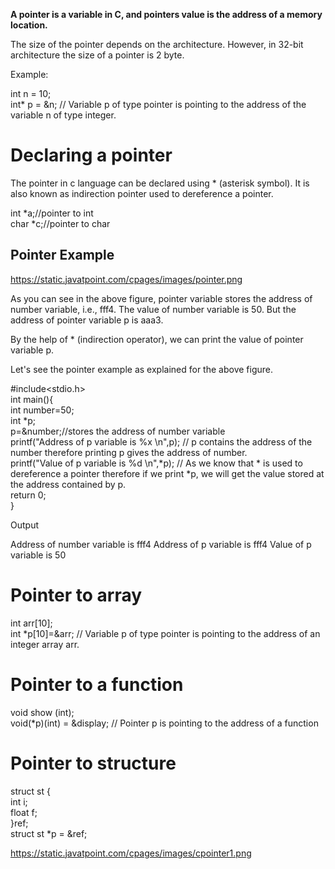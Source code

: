  **A pointer is a variable in C, and pointers value is the address of a memory location.**

 The size of the pointer depends on the architecture. However, in 32-bit architecture the size of a pointer is 2 byte.

 Example:

int n = 10;   
int* p = &n; // Variable p of type pointer is pointing to the address of the variable n of type integer. 

# Declaring a pointer

The pointer in c language can be declared using * (asterisk symbol). It is also known as indirection pointer used to dereference a pointer.

int *a;//pointer to int  
char *c;//pointer to char

## Pointer Example
https://static.javatpoint.com/cpages/images/pointer.png

As you can see in the above figure, pointer variable stores the address of number variable, i.e., fff4. The value of number variable is 50. But the address of pointer variable p is aaa3.

By the help of * (indirection operator), we can print the value of pointer variable p.

Let's see the pointer example as explained for the above figure.

#include<stdio.h>  
int main(){  
int number=50;    
int *p;      
p=&number;//stores the address of number variable    
printf("Address of p variable is %x \n",p); // p contains the address of the number therefore printing p gives the address of number.     
printf("Value of p variable is %d \n",*p); // As we know that * is used to dereference a pointer therefore if we print *p, we will get the value stored at the address contained by p.    
return 0;  
}    

Output

Address of number variable is fff4
Address of p variable is fff4
Value of p variable is 50

# Pointer to array

int arr[10];  
int *p[10]=&arr; // Variable p of type pointer is pointing to the address of an integer array arr. 

# Pointer to a function

void show (int);  
void(*p)(int) = &display; // Pointer p is pointing to the address of a function

# Pointer to structure
struct st {  
    int i;  
    float f;  
}ref;  
struct st *p = &ref;  

https://static.javatpoint.com/cpages/images/cpointer1.png





